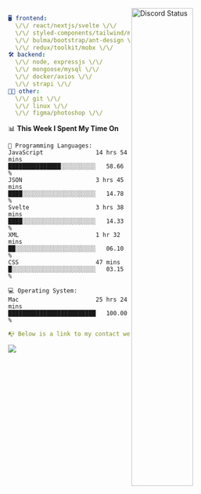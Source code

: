 
<a href="https://discord.com/users/279302975371870218" target="_blank">
    <img width="50%" align="right" alt="Discord Status" src="https://lanyard.cnrad.dev/api/279302975371870218?bg=161B22&borderRadius=5px%205px%200%200&hideTimestamp=true&idleMessage=Just%20chillin%27%20at%20the%20moment&animated=true">
</a>

```yaml
🖥️ frontend: 
  \/\/ react/nextjs/svelte \/\/
  \/\/ styled-components/tailwind/mui/
  \/\/ bulma/bootstrap/ant-design \/\/
  \/\/ redux/toolkit/mobx \/\/
🛠 backend: 
  \/\/ node, expressjs \/\/
  \/\/ mongoose/mysql \/\/
  \/\/ docker/axios \/\/
  \/\/ strapi \/\/
👨‍💻 other: 
  \/\/ git \/\/ 
  \/\/ linux \/\/
  \/\/ figma/photoshop \/\/
```
<!--START_SECTION:waka-->
📊 **This Week I Spent My Time On** 

```text
💬 Programming Languages: 
JavaScript               14 hrs 54 mins      ███████████████░░░░░░░░░░   58.66 % 
JSON                     3 hrs 45 mins       ████░░░░░░░░░░░░░░░░░░░░░   14.78 % 
Svelte                   3 hrs 38 mins       ████░░░░░░░░░░░░░░░░░░░░░   14.33 % 
XML                      1 hr 32 mins        ██░░░░░░░░░░░░░░░░░░░░░░░   06.10 % 
CSS                      47 mins             █░░░░░░░░░░░░░░░░░░░░░░░░   03.15 % 

💻 Operating System: 
Mac                      25 hrs 24 mins      █████████████████████████   100.00 % 
```


<!--END_SECTION:waka-->
```yaml
📭 Below is a link to my contact website 
```
<a href="https://vk.cc/cg0vfb" target="_black"> <img src="https://img.shields.io/badge/website-161B22?style=for-the-badge&logo=About.me&logoColor=white"></img> <a/>
